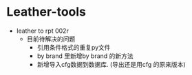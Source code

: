 # Leather-tools
- leather to rpt 002r
    - 目前待解决的问题
        - 引用条件格式的重复py文件
        - by brand 里新增by brand 的新方法
        - 新增导入cfg数据到数据库. (导出还是用cfg 的原来版本)
        
